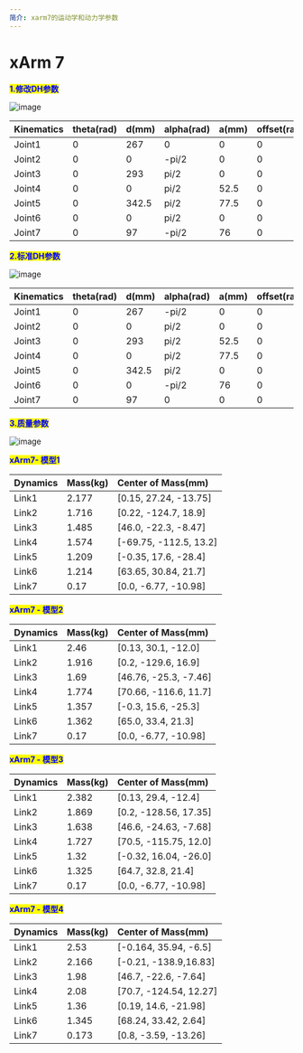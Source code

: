 ```yaml
---
简介: xarm7的运动学和动力学参数
---
```


# xArm 7

<mark style="color:blue;">**1.修改DH参数**</mark>

![image](https://github.com/xArm-Developer/ufactory_docs/blob/main/support_articles/.gitbook/assets/image%20(45).png)

| Kinematics | theta(rad) | d(mm) | alpha(rad) | a(mm) | offset(rad)     |
| :--------- | :--------- | :---- | :--------- | :---- | :----------     |
| Joint1     | 0          | 267   | 0          | 0     | 0               |
| Joint2     | 0          | 0     | -pi/2      | 0     | 0               |
| Joint3     | 0          | 293   | pi/2       | 0     | 0               |
| Joint4     | 0          | 0     | pi/2       | 52.5  | 0               |
| Joint5     | 0          | 342.5 | pi/2       | 77.5  | 0               |
| Joint6     | 0          | 0     | pi/2       | 0     | 0               |
| Joint7     | 0          | 97    | -pi/2      | 76    | 0               |


<mark style="color:blue;">**2.标准DH参数**</mark>

![image](https://github.com/xArm-Developer/ufactory_docs/blob/main/support_articles/.gitbook/assets/xarm7_standardDH.jpg)

| Kinematics | theta(rad) | d(mm) | alpha(rad) | a(mm) | offset(rad) |
| :--------- | :--------- | :---- | :--------- | :---- | :---------- |
| Joint1     | 0          | 267   | -pi/2      | 0     | 0           |
| Joint2     | 0          | 0     | pi/2       | 0     | 0           |
| Joint3     | 0          | 293   | pi/2       | 52.5  | 0           |
| Joint4     | 0          | 0     | pi/2       | 77.5  | 0           |
| Joint5     | 0          | 342.5 | pi/2       | 0     | 0           |
| Joint6     | 0          | 0     | -pi/2      | 76    | 0           |
| Joint7     | 0          | 97    | 0          | 0     | 0           |



<mark style="color:blue;">**3.质量参数**</mark>


![image](https://github.com/xArm-Developer/ufactory_docs/blob/main/support_articles/.gitbook/assets/image%20(47).png)

<mark style="color:blue;">**xArm7- 模型1**</mark>

| Dynamics | Mass(kg) | Center of Mass(mm)     |
| :------- | :------- | :--------------------- |
| Link1    | 2.177    | [0.15, 27.24, -13.75]  |
| Link2    | 1.716    | [0.22, -124.7, 18.9]   |
| Link3    | 1.485    | [46.0, -22.3, -8.47]   |
| Link4    | 1.574    | [-69.75, -112.5, 13.2] |
| Link5    | 1.209    | [-0.35, 17.6, -28.4]   |
| Link6    | 1.214    | [63.65, 30.84, 21.7]   |
| Link7    | 0.17     | [0.0, -6.77, -10.98]   |

<mark style="color:blue;">**xArm7 - 模型2**</mark>

| Dynamics | Mass(kg) | Center of Mass(mm)    |
| :------- | :------- | :-------------------- |
| Link1    | 2.46     | [0.13, 30.1, -12.0]   |
| Link2    | 1.916    | [0.2, -129.6, 16.9]   |
| Link3    | 1.69     | [46.76, -25.3, -7.46] |
| Link4    | 1.774    | [70.66, -116.6, 11.7] |
| Link5    | 1.357    | [-0.3, 15.6, -25.3]   |
| Link6    | 1.362    | [65.0, 33.4, 21.3]    |
| Link7    | 0.17     | [0.0, -6.77, -10.98]  |

<mark style="color:blue;">**xArm7 - 模型3**</mark>

| Dynamics | Mass(kg) | Center of Mass(mm)    |
| :------- | :------- | :-------------------- |
| Link1    | 2.382    | [0.13, 29.4, -12.4]   |
| Link2    | 1.869    | [0.2, -128.56, 17.35] |
| Link3    | 1.638    | [46.6, -24.63, -7.68] |
| Link4    | 1.727    | [70.5, -115.75, 12.0] |
| Link5    | 1.32     | [-0.32, 16.04, -26.0] |
| Link6    | 1.325    | [64.7, 32.8, 21.4]    |
| Link7    | 0.17     | [0.0, -6.77, -10.98]  |

<mark style="color:blue;">**xArm7 - 模型4**</mark>

| Dynamics | Mass(kg) | Center of Mass(mm)     |
| :------- | :------- | :--------------------- |
| Link1    | 2.53     | [-0.164, 35.94, -6.5]  |
| Link2    | 2.166    | [-0.21, -138.9,16.83]  |
| Link3    | 1.98     | [46.7, -22.6, -7.64]   |
| Link4    | 2.08     | [70.7, -124.54, 12.27] |
| Link5    | 1.36     | [0.19, 14.6, -21.98]   |
| Link6    | 1.345    | [68.24, 33.42, 2.64]   |
| Link7    | 0.173    | [0.8, -3.59, -13.26]   |
